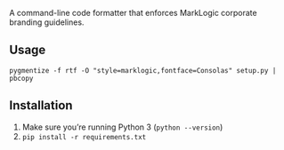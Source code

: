 A command-line code formatter that enforces MarkLogic corporate branding guidelines. 

## Usage

```shell
pygmentize -f rtf -O "style=marklogic,fontface=Consolas" setup.py | pbcopy
```



## Installation

1. Make sure you’re running Python 3 (`python --version`)
1. `pip install -r requirements.txt`

